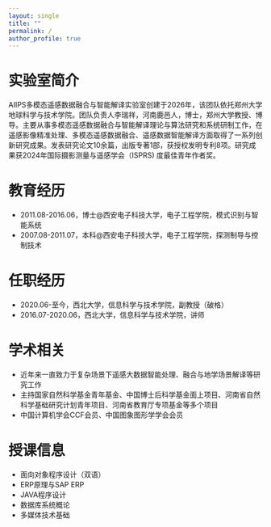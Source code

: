 ```yaml
---
layout: single
title: ""
permalink: /
author_profile: true
---
```


实验室简介
====
AIIPS多模态遥感数据融合与智能解译实验室创建于2026年，该团队依托郑州大学地球科学与技术学院。团队负责人李瑞祥，河南鹿邑人，博士，郑州大学教授、博导。主要从事多模态遥感数据融合与智能解译理论与算法研究和系统研制工作，在遥感影像精准处理、多模态遥感数据融合、遥感数据智能解译方面取得了一系列创新研究成果。发表研究论文10余篇，出版专著1部，获授权发明专利8项。研究成果获2024年国际摄影测量与遥感学会（ISPRS) 度最佳青年作者奖。

教育经历
====
+ 2011.08-2016.06，博士@西安电子科技大学，电子工程学院，模式识别与智能系统  
+ 2007.08-2011.07，本科@西安电子科技大学，电子工程学院，探测制导与控制技术

任职经历
====
+ 2020.06-至今，西北大学，信息科学与技术学院，副教授（破格）  
+ 2016.07-2020.06，西北大学，信息科学与技术学院，讲师  

学术相关
====
+ 近年来一直致力于复杂场景下遥感大数据智能处理、融合与地学场景解译等研究工作
+ 主持国家自然科学基金青年基金、中国博士后科学基金面上项目、河南省自然科学基础研究计划青年项目、河南省教育厅专项基金等多个项目  
+ 中国计算机学会CCF会员、中国图象图形学学会会员 

授课信息
====
+ 面向对象程序设计（双语）
+ ERP原理与SAP ERP
+ JAVA程序设计
+ 数据库系统概论
+ 多媒体技术基础
